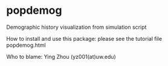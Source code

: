 # popdemog
Demographic history visualization from simulation script

How to install and use this package: please see the tutorial file popdemog.html

Who to blame: Ying Zhou (yz001(at)uw.edu)
